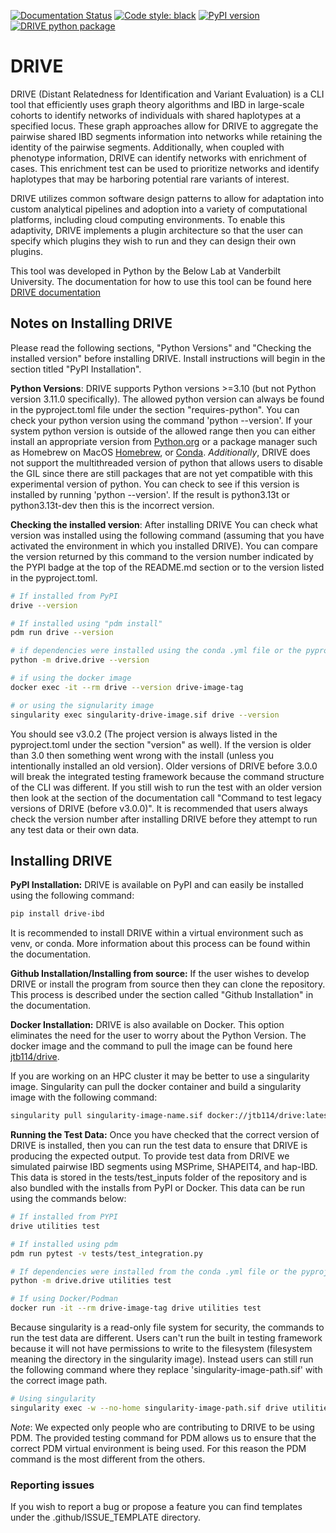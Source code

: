 [![Documentation Status](https://readthedocs.org/projects/drive-ibd/badge/?version=latest)](https://drive-ibd.readthedocs.io/en/latest/?badge=latest)
[![Code style: black](https://img.shields.io/badge/code%20style-black-000000.svg)](https://github.com/psf/black)
[![PyPI version](https://badge.fury.io/py/drive-ibd.svg)](https://badge.fury.io/py/drive-ibd)
[![DRIVE python package](https://github.com/belowlab/drive/actions/workflows/python-app.yml/badge.svg)](https://github.com/belowlab/drive/actions/workflows/python-app.yml)

# DRIVE

DRIVE (Distant Relatedness for Identification and Variant Evaluation) is a CLI tool that efficiently uses graph theory algorithms and IBD in large-scale cohorts to identify networks of individuals with shared haplotypes at a specified locus. These graph approaches allow for DRIVE to aggregate the pairwise shared IBD segments information into networks while retaining the identity of the pairwise segments. Additionally, when coupled with phenotype information, DRIVE can identify networks with enrichment of cases. This enrichment test can be used to prioritize networks and identify haplotypes that may be harboring potential rare variants of interest.

DRIVE utilizes common software design patterns to allow for adaptation into custom analytical pipelines and adoption into a variety of computational platforms, including cloud computing environments. To enable this adaptivity, DRIVE implements a plugin architecture so that the user can specify which plugins they wish to run and they can design their own plugins.

This tool was developed in Python by the Below Lab at Vanderbilt University. The documentation for how to use this tool can be found here [DRIVE documentation](https://drive-ibd.readthedocs.io/en/latest/)

## Notes on Installing DRIVE

Please read the following sections, "Python Versions" and "Checking the installed version" before installing DRIVE. Install instructions will begin in the section titled "PyPI Installation".

**Python Versions**:
DRIVE supports Python versions >=3.10 (but not Python version 3.11.0 specifically). The allowed python version can always be found in the pyproject.toml file under the section "requires-python". You can check your python version using the command 'python --version'. If your system python version is outside of the allowed range then you can either install an appropriate version from [Python.org](https://www.python.org/downloads/) or a package manager such as Homebrew on MacOS [Homebrew](https://brew.sh/), or [Conda](https://anaconda.org/anaconda/conda). *Additionally*, DRIVE does not support the multithreaded version of python that allows users to disable the GIL since there are still packages that are not yet compatible with this experimental version of python. You can check to see if this version is installed by running 'python --version'. If the result is python3.13t or python3.13t-dev then this is the incorrect version.

**Checking the installed version**:
After installing DRIVE You can check what version was installed using the following command (assuming that you have activated the environment in which you installed DRIVE). You can compare the version returned by this command to the version number indicated by the PYPI badge at the top of the README.md section or to the version listed in the pyproject.toml.

```bash
# If installed from PyPI
drive --version

# If installed using "pdm install"
pdm run drive --version

# if dependencies were installed using the conda .yml file or the pyproject.toml file with pip
python -m drive.drive --version

# if using the docker image
docker exec -it --rm drive --version drive-image-tag

# or using the signularity image
singularity exec singularity-drive-image.sif drive --version
```

You should see v3.0.2 (The project version is always listed in the pyproject.toml under the section "version" as well). If the version is older than 3.0 then something went wrong with the install (unless you intentionally installed an old version). Older versions of DRIVE before 3.0.0 will break the integrated testing framework because the command structure of the CLI was different. If you still wish to run the test with an older version then look at the section of the documentation call "Command to test legacy versions of DRIVE (before v3.0.0)". It is recommended that users always check the version number after installing DRIVE before they attempt to run any test data or their own data.

## Installing DRIVE

**PyPI Installation:**
DRIVE is available on PyPI and can easily be installed using the following command:

```bash
pip install drive-ibd
```

It is recommended to install DRIVE within a virtual environment such as venv, or conda. More information about this process can be found within the documentation.

**Github Installation/Installing from source:**
If the user wishes to develop DRIVE or install the program from source then they can clone the repository. This process is described under the section called "Github Installation" in the documentation.

**Docker Installation:**
DRIVE is also available on Docker. This option eliminates the need for the user to worry about the Python Version. The docker image and the command to pull the image can be found here [jtb114/drive](https://hub.docker.com/r/jtb114/drive).

If you are working on an HPC cluster it may be better to use a singularity image. Singularity can pull the docker container and build a singularity image with the following command:

```bash
singularity pull singularity-image-name.sif docker://jtb114/drive:latest
```

**Running the Test Data:**
Once you have checked that the correct version of DRIVE is installed, then you can run the test data to ensure that DRIVE is producing the expected output. To provide test data from DRIVE we simulated pairwise IBD segments using MSPrime, SHAPEIT4, and hap-IBD. This data is stored in the tests/test_inputs folder of the repository and is also bundled with the installs from PyPI or Docker. This data can be run using the commands below:

```bash
# If installed from PYPI
drive utilities test

# If installed using pdm
pdm run pytest -v tests/test_integration.py

# If dependencies were installed from the conda .yml file or the pyproject.toml file
python -m drive.drive utilities test

# If using Docker/Podman
docker run -it --rm drive-image-tag drive utilities test
```

Because singularity is a read-only file system for security, the commands to run the test data are different. Users can't run the built in testing framework because it will not have permissions to write to the filesystem (filesystem meaning the directory in the singularity image). Instead users can still run the following command where they replace 'singularity-image-path.sif' with the correct image path.

```bash
# Using singularity
singularity exec -w --no-home singularity-image-path.sif drive utilities test
```

*Note*: We expected only people who are contributing to DRIVE to be using PDM. The provided testing command for PDM allows us to ensure that the correct PDM virtual environment is being used. For this reason the PDM command is the most different from the others.

### Reporting issues

If you wish to report a bug or propose a feature you can find templates under the .github/ISSUE_TEMPLATE directory.
